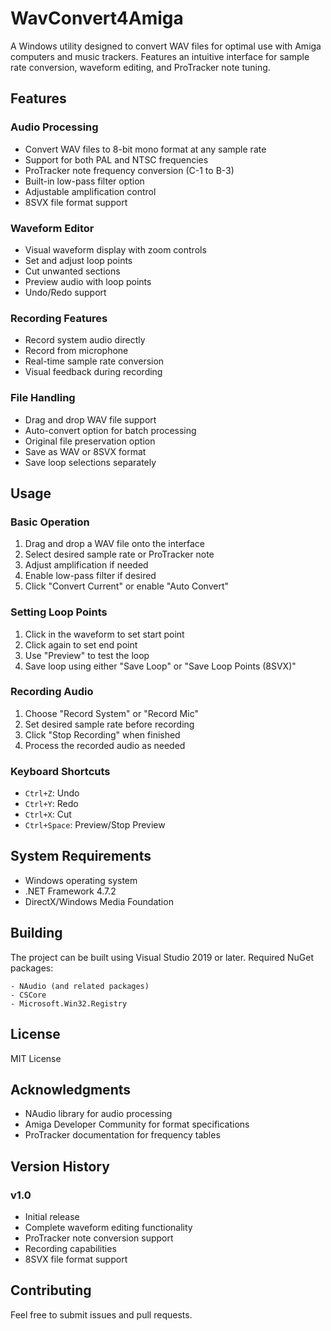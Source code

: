 # WavConvert4Amiga

A Windows utility designed to convert WAV files for optimal use with Amiga computers and music trackers. Features an intuitive interface for sample rate conversion, waveform editing, and ProTracker note tuning.

## Features

### Audio Processing
- Convert WAV files to 8-bit mono format at any sample rate
- Support for both PAL and NTSC frequencies
- ProTracker note frequency conversion (C-1 to B-3)
- Built-in low-pass filter option
- Adjustable amplification control
- 8SVX file format support

### Waveform Editor
- Visual waveform display with zoom controls
- Set and adjust loop points
- Cut unwanted sections
- Preview audio with loop points
- Undo/Redo support

### Recording Features
- Record system audio directly
- Record from microphone
- Real-time sample rate conversion
- Visual feedback during recording

### File Handling
- Drag and drop WAV file support
- Auto-convert option for batch processing
- Original file preservation option
- Save as WAV or 8SVX format
- Save loop selections separately

## Usage

### Basic Operation
1. Drag and drop a WAV file onto the interface
2. Select desired sample rate or ProTracker note
3. Adjust amplification if needed
4. Enable low-pass filter if desired
5. Click "Convert Current" or enable "Auto Convert"

### Setting Loop Points
1. Click in the waveform to set start point
2. Click again to set end point
3. Use "Preview" to test the loop
4. Save loop using either "Save Loop" or "Save Loop Points (8SVX)"

### Recording Audio
1. Choose "Record System" or "Record Mic"
2. Set desired sample rate before recording
3. Click "Stop Recording" when finished
4. Process the recorded audio as needed

### Keyboard Shortcuts
- `Ctrl+Z`: Undo
- `Ctrl+Y`: Redo
- `Ctrl+X`: Cut
- `Ctrl+Space`: Preview/Stop Preview

## System Requirements
- Windows operating system
- .NET Framework 4.7.2
- DirectX/Windows Media Foundation

## Building
The project can be built using Visual Studio 2019 or later. Required NuGet packages:
```
- NAudio (and related packages)
- CSCore
- Microsoft.Win32.Registry
```

## License
MIT License

## Acknowledgments
- NAudio library for audio processing
- Amiga Developer Community for format specifications
- ProTracker documentation for frequency tables

## Version History
### v1.0
- Initial release
- Complete waveform editing functionality
- ProTracker note conversion support
- Recording capabilities
- 8SVX file format support

## Contributing
Feel free to submit issues and pull requests.
